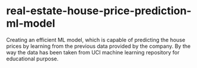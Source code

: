 # real-estate-house-price-prediction-ml-model
Creating an efficient ML model, which is capable of predicting the house prices by learning from the previous data provided by the company. By the way the data has been taken from UCI machine learning repository for educational purpose.
